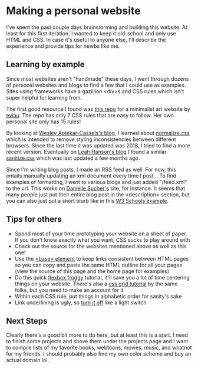 # Making a personal website
I've spent the past couple days brainstorming and building this website. At least for this first iteration, I wanted to keep it old-school and only use HTML and CSS.
In case it's useful to anyone else, I'll describe the experience and provide tips for newbs like me.
## Learning by example
Since most websites aren't "handmade" these days, I went through dozens of personal websites and blogs to find a few that I could use as examples. Sites using frameworks have a gazillion \<div\>s and CSS rules which isn't super helpful for learning from.

The first good resource I found was [this repo](https://github.com/eviau/htmlfreewrites/tree/main/minimalistart) for a minimalist art website by [eviau](https://eviau.net/). The repo has only 7 CSS rules that are easy to follow. Her own personal site only has 15 rules!

By looking at [Wesley Aptekar-Cassels's blog](https://blog.wesleyac.com/), I learned about [normalize.css](https://github.com/necolas/normalize.css) which is intended to remove styling inconsistencies between different browsers. Since the last time it was updated was 2018, I tried to find a more recent version. Eventually on [Leah Hanson's blog](http://blog.leahhanson.us/) I found a similar [sanitize.css](https://github.com/csstools/sanitize.css) which was last updated a few months ago.

Since I'm writing blog posts, I made an RSS feed as well. For now, this entails manually updating an xml document every time I post... To find examples of formatting, I went to various blogs and just added "/feed.xml" to the url. This works on [Danielle Sucher's](https://www.daniellesucher.com/) site, for instance. It seems that many people just put their entire blog post in the \<description\> section, but you can also just put a short blurb like in this [W3 Schools example](https://www.w3schools.com/XML/xml_rss.asp).
## Tips for others
- Spend most of your time prototyping your website on a sheet of paper. If you don't know exactly what you want, CSS sucks to play around with
- Check out the source for the websites mentioned above as well as this one!
- Use the [\<base\> element](https://developer.mozilla.org/en-US/docs/Web/HTML/Element#document_metadata) to keep links consistent between HTML pages so you can copy and paste the same HTML outline for all your pages (view the source of this page and the home page for examples)
- Do this quick [flexbox froggy](https://flexboxfroggy.com/) tutorial, it'll save you a lot of time centering things on your website. There's also a [css grid tutorial](https://codepip.com/games/grid-garden/) by the same folks, but you need to make an account for it
- Within each CSS rule, put things in alphabetic order for sanity's sake
- Link underlining is ugly, so [turn it off](https://blog.hubspot.com/website/remove-underline-from-links-css) like a light switch
## Next Steps
Clearly there's a good bit more to do here, but at least this is a start. I need to finish some projects and shove them under the projects page and I want to compile lists of my favorite books, webtoons, movies, music, and whatnot for my friends. I should probably also find my own color scheme and buy an actual domain lol.